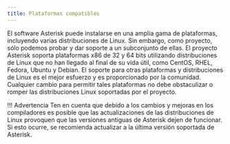 ```yaml
---
title: Plataformas compatibles
---
```


El software Asterisk puede instalarse en una amplia gama de plataformas, incluyendo varias distribuciones de Linux. Sin embargo, como proyecto, sólo podemos probar y dar soporte a un subconjunto de ellas. El proyecto Asterisk soporta plataformas x86 de 32 y 64 bits utilizando distribuciones de Linux que no han llegado al final de su vida útil, como CentOS, RHEL, Fedora, Ubuntu y Debian. El soporte para otras plataformas y distribuciones de Linux es el mejor esfuerzo y es proporcionado por la comunidad. Cualquier cambio para permitir tales plataformas no debe obstaculizar o romper las distribuciones Linux soportadas por el proyecto.

!!! Advertencia 
    Ten en cuenta que debido a los cambios y mejoras en los compiladores es posible que las actualizaciones de las distribuciones de Linux provoquen que las versiones antiguas de Asterisk dejen de funcionar. Si esto ocurre, se recomienda actualizar a la última versión soportada de Asterisk.

[//]: # (end-Advertencia)
